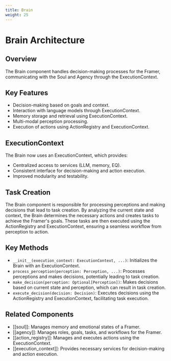 ```yaml
---
title: Brain
weight: 25
---
```


# Brain Architecture

## Overview

The Brain component handles decision-making processes for the Framer, communicating with the Soul and Agency through the ExecutionContext.

## Key Features

- Decision-making based on goals and context.
- Interaction with language models through ExecutionContext.
- Memory storage and retrieval using ExecutionContext.
- Multi-modal perception processing.
- Execution of actions using ActionRegistry and ExecutionContext.

## ExecutionContext

The Brain now uses an ExecutionContext, which provides:

- Centralized access to services (LLM, memory, EQ).
- Consistent interface for decision-making and action execution.
- Improved modularity and testability.

## Task Creation

The Brain component is responsible for processing perceptions and making decisions that lead to task creation. By analyzing the current state and context, the Brain determines the necessary actions and creates tasks to achieve the Framer's goals. These tasks are then executed using the ActionRegistry and ExecutionContext, ensuring a seamless workflow from perception to action.

## Key Methods

- `__init__(execution_context: ExecutionContext, ...)`: Initializes the Brain with an ExecutionContext.
- `process_perception(perception: Perception, ...)`: Processes perceptions and makes decisions, potentially leading to task creation.
- `make_decision(perception: Optional[Perception])`: Makes decisions based on current state and perception, which can result in task creation.
- `execute_decision(decision: Decision)`: Executes decisions using the ActionRegistry and ExecutionContext, facilitating task execution.

## Related Components

- [[soul]]: Manages memory and emotional states of a Framer.
- [[agency]]: Manages roles, goals, tasks, and workflows for the Framer.
- [[action_registry]]: Manages and executes actions using the ExecutionContext.
- [[execution_context]]: Provides necessary services for decision-making and action execution.

